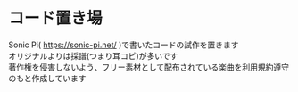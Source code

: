 # コード置き場
Sonic Pi( https://sonic-pi.net/ )で書いたコードの試作を置きます   
オリジナルよりは採譜(つまり耳コピ)が多いです   
著作権を侵害しないよう、フリー素材として配布されている楽曲を利用規約遵守のもと作成しています   
